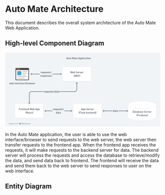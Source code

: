 # Auto Mate Architecture

This document describes the overall system architecture of the Auto Mate Web Application.

## High-level Component Diagram

![High-level component diagram](High-Level_ComponentDiagram.png)

In the Auto Mate application, the user is able to use the web interface/browser to send requests to the web server, the web server then transfer requests to the frontend app. When the frontend app receives the requests, it will make requests to the backend server for data. The backend server will process the requests and access the database to retrieve/modify the data, and send data back to frontend. The frontend will receive the data and send them back to the web server to send responses to user on the web interface.

## Entity Diagram

